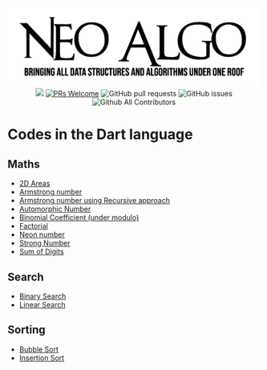 <p align="center">
    <img src="../img/neo_algo.png"><br>
    <img src="https://img.shields.io/github/license/tesseractcoding/neoalgo?style=flat">
    <a href="http://makeapullrequest.com" target="_blank"><img src="https://img.shields.io/badge/PRs-welcome-brightgreen.svg?style=flat" alt="PRs Welcome"></a>
    <img alt="GitHub pull requests" src="https://img.shields.io/github/issues-pr/tesseractcoding/neoalgo">
    <img alt="GitHub issues" src="https://img.shields.io/github/issues/tesseractcoding/neoalgo">
    <img alt="Github All Contributors" src="https://img.shields.io/github/all-contributors/tesseractcoding/neoalgo">
</p>

# Codes in the Dart language

## Maths

- [2D Areas](maths/Areas2D.dart)
- [Armstrong number](maths/Armstrong.dart)
- [Armstrong number using Recursive approach](maths/ArmstrongRecursive.dart)
- [Automorphic Number](math/automorphic_number.dart)
- [Binomial Coefficient (under modulo)](math/binomial_coefficient_under_modulo.dart)
- [Factorial](maths/Factorial.dart)
- [Neon number](maths/NeonNumber.dart)
- [Strong Number](maths/StrongNumber.dart)
- [Sum of Digits](math/SumOfDigits.dart)


## Search

- [Binary Search](search/BinarySearch.dart)
- [Linear Search](search/LinearSearch.dart)

## Sorting

- [Bubble Sort](sort/BubbleSort.dart)
- [Insertion Sort](sort/InsertionSort.dart)
